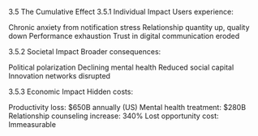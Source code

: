 3.5 The Cumulative Effect
3.5.1 Individual Impact
Users experience:

Chronic anxiety from notification stress
Relationship quantity up, quality down
Performance exhaustion
Trust in digital communication eroded

3.5.2 Societal Impact
Broader consequences:

Political polarization
Declining mental health
Reduced social capital
Innovation networks disrupted

3.5.3 Economic Impact
Hidden costs:

Productivity loss: $650B annually (US)
Mental health treatment: $280B
Relationship counseling increase: 340%
Lost opportunity cost: Immeasurable
